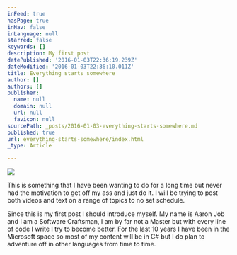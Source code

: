 ```yaml
---
inFeed: true
hasPage: true
inNav: false
inLanguage: null
starred: false
keywords: []
description: My first post
datePublished: '2016-01-03T22:36:19.239Z'
dateModified: '2016-01-03T22:36:10.011Z'
title: Everything starts somewhere
author: []
authors: []
publisher:
  name: null
  domain: null
  url: null
  favicon: null
sourcePath: _posts/2016-01-03-everything-starts-somewhere.md
published: true
url: everything-starts-somewhere/index.html
_type: Article

---
```

![](https://s3-us-west-2.amazonaws.com/the-grid-img/p/658e42458823bc191be7523b9c3aeb7ca2118dc5.jpg)

This is something that I have been wanting to do for a long time but never had the motivation to get off my ass and just do it. I will be trying to post both videos and text on a range of topics to no set schedule.

Since this is my first post I should introduce myself. My name is Aaron Job and I am a Software Craftsman, I am by far not a Master but with every line of code I write I try to become better. For the last 10 years I have been in the Microsoft space so most of my content will be in C\# but I do plan to adventure off in other languages from time to time.